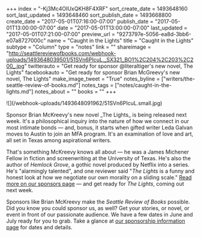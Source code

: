 +++
index = "-Kj3Mc4OIUxQKH8F4XRF"
sort_create_date = 1493648160
sort_last_updated = 1493648460
sort_publish_date = 1493668800
create_date = "2017-05-01T07:16:00-07:00"
publish_date = "2017-05-01T13:00:00-07:00"
date = "2017-05-01T13:00:00-07:00"
last_updated = "2017-05-01T07:21:00-07:00"
preview_url = "9273797e-5056-ea8d-3bb6-e07a8727000c"
name = "Caught in the Lights"
title = "Caught in the Lights"
subtype = "Column"
type = "notes"
link = ""
shareimage = "http://seattlereviewofbooks.com/webhook-uploads/1493648039501/51SVn6PIcuL._SX321_BO1%2C204%2C203%2C200_.jpg"
twitterauto = "Get ready for sponsor @literaltiger's new novel, The Lights"
facebookauto = "Get ready for sponsor Brian McGreevy's new novel, The Lights"
make_image_tweet = "True"
notes_byline = ["writers/the-seattle-review-of-books.md"]
notes_tags = ["notes/caught-in-the-lights.md"]
notes_about = ""
books = ""
+++
<p class="image-left">![](/webhook-uploads/1493648091962/51SVn6PIcuL.small.jpg)</p>

<p class="noindent">Sponsor Brian McKreevy's new novel _The Lights_ is being released next week. It's a philosophical inquiry into the nature of how we connect in our most intimate bonds &mdash; and, bonus, it starts when gifted writer Leda Galvan moves to Austin to join an MFA program. It's an examination of love and art, all set in Texas among aspirational writers.</p> 

That's something McKreevy knows all about &mdash; he was a James Michener Fellow in fiction and screenwriting at the University of Texas. He's also the author of _Hemlock Grove_, a gothic novel produced by Netflix into a series. He's "alarmingly talented", and one reviewer said "_The Lights_ is a funny and honest look at how we negotiate our own morality on a sliding scale." [Read more on our sponsors page](http://seattlereviewofbooks.com/sponsorships) — and get ready for _The Lights_, coming out next week.

Sponsors like Brian McKreevy make the _Seattle Review of Books_ possible. Did you know you could sponsor us, as well? Get your stories, or novel, or event in front of our passionate audience. We have a few dates in June and July ready for you to grab. Take a glance at [our sponsorship information page](http://seattlereviewofbooks.com/sponsor/) for dates and details.